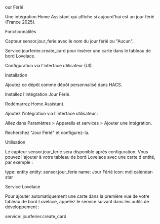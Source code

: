 our Férié

Une intégration Home Assistant qui affiche si aujourd'hui est un jour férié (France 2025).

Fonctionnalités





Capteur sensor.jour_ferie avec le nom du jour férié ou "Aucun".



Service jourferier.create_card pour insérer une carte dans le tableau de bord Lovelace.



Configuration via l'interface utilisateur (UI).

Installation





Ajoutez ce dépôt comme dépôt personnalisé dans HACS.



Installez l'intégration Jour Férié.



Redémarrez Home Assistant.



Ajoutez l'intégration via l'interface utilisateur :





Allez dans Paramètres > Appareils et services > Ajouter une intégration.



Recherchez "Jour Férié" et configurez-la.

Utilisation

Le capteur sensor.jour_ferie sera disponible après configuration. Vous pouvez l'ajouter à votre tableau de bord Lovelace avec une carte d'entité, par exemple :

type: entity
entity: sensor.jour_ferie
name: Jour Férié
icon: mdi:calendar-star

Service Lovelace

Pour ajouter automatiquement une carte dans la première vue de votre tableau de bord Lovelace, appelez le service suivant dans les outils de développement :

service: jourferier.create_card

